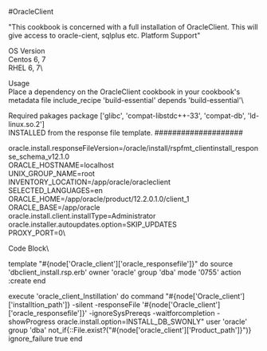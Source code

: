#OracleClient<br/>



"This cookbook is concerned with a full installation of OracleClient. This will give access to oracle-cient, sqlplus etc.
Platform Support\"



OS	Version\
Centos	6, 7\
RHEL	6, 7\

Usage\
Place a dependency on the OracleClient cookbook in your cookbook's metadata file include_recipe 'build-essential' depends 'build-essential'\

Required pakages package ['glibc', 'compat-libstdc++-33', 'compat-db', 'ld-linux.so.2']\
INSTALLED from the response file template\.
####################


oracle.install.responseFileVersion=/oracle/install/rspfmt_clientinstall_response_schema_v12.1.0\
ORACLE_HOSTNAME=localhost\
UNIX_GROUP_NAME=root\
INVENTORY_LOCATION=/app/oracle/oracleclient\
SELECTED_LANGUAGES=en\
ORACLE_HOME=/app/oracle/product/12.2.0.1.0/client_1\
ORACLE_BASE=/app/oracle\
oracle.install.client.installType=Administrator\
oracle.installer.autoupdates.option=SKIP_UPDATES\
PROXY_PORT=0\


Code Block\


template "#{node['Oracle_client']['oracle_responsefile']}" do
source 'dbclient_install.rsp.erb'
owner 'oracle'
group 'dba'
mode '0755'
action :create
end

execute 'oracle_client_Instillation' do
command "#{node['Oracle_client']['installtion_path']} -silent -responseFile '#{node['Oracle_client']['oracle_responsefile']}' -ignoreSysPrereqs -waitforcompletion -showProgress oracle.install.option=INSTALL_DB_SWONLY"
user 'oracle'
group 'dba'
not_if{::File.exist?("#{node['oracle_client']['Product_path']}")}
ignore_failure true
end
